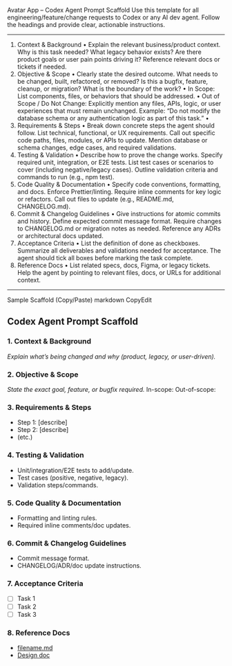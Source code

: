 Avatar App – Codex Agent Prompt Scaffold
Use this template for all engineering/feature/change requests to Codex or any AI dev agent. Follow the headings and provide clear, actionable instructions.
________________________________________
1. Context & Background
•	Explain the relevant business/product context.
Why is this task needed? What legacy behavior exists? Are there product goals or user pain points driving it? Reference relevant docs or tickets if needed.
2. Objective & Scope
•	Clearly state the desired outcome.
What needs to be changed, built, refactored, or removed? Is this a bugfix, feature, cleanup, or migration? What is the boundary of the work?
•	In Scope: List components, files, or behaviors that should be addressed.
•	Out of Scope / Do Not Change:
Explicitly mention any files, APIs, logic, or user experiences that must remain unchanged. Example: “Do not modify the database schema or any authentication logic as part of this task.”
•	
3. Requirements & Steps
•	Break down concrete steps the agent should follow.
List technical, functional, or UX requirements. Call out specific code paths, files, modules, or APIs to update. Mention database or schema changes, edge cases, and required validations.
4. Testing & Validation
•	Describe how to prove the change works.
Specify required unit, integration, or E2E tests. List test cases or scenarios to cover (including negative/legacy cases). Outline validation criteria and commands to run (e.g., npm test).
5. Code Quality & Documentation
•	Specify code conventions, formatting, and docs.
Enforce Prettier/linting. Require inline comments for key logic or refactors. Call out files to update (e.g., README.md, CHANGELOG.md).
6. Commit & Changelog Guidelines
•	Give instructions for atomic commits and history.
Define expected commit message format. Require changes to CHANGELOG.md or migration notes as needed. Reference any ADRs or architectural docs updated.
7. Acceptance Criteria
•	List the definition of done as checkboxes.
Summarize all deliverables and validations needed for acceptance. The agent should tick all boxes before marking the task complete.
8. Reference Docs
•	List related specs, docs, Figma, or legacy tickets.
Help the agent by pointing to relevant files, docs, or URLs for additional context.
________________________________________
Sample Scaffold (Copy/Paste)
markdown
CopyEdit
## Codex Agent Prompt Scaffold

### 1. Context & Background
_Explain what’s being changed and why (product, legacy, or user-driven)._

### 2. Objective & Scope
_State the exact goal, feature, or bugfix required._
In-scope: 
Out-of-scope:

### 3. Requirements & Steps
- Step 1: [describe]
- Step 2: [describe]
- (etc.)

### 4. Testing & Validation
- Unit/integration/E2E tests to add/update.
- Test cases (positive, negative, legacy).
- Validation steps/commands.

### 5. Code Quality & Documentation
- Formatting and linting rules.
- Required inline comments/doc updates.

### 6. Commit & Changelog Guidelines
- Commit message format.
- CHANGELOG/ADR/doc update instructions.

### 7. Acceptance Criteria
- [ ] Task 1
- [ ] Task 2
- [ ] Task 3

### 8. Reference Docs
- [filename.md](link)
- [Design doc](link)

